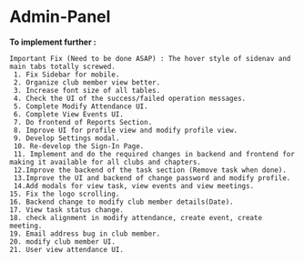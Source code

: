 # Admin-Panel

<b>To implement further :</b> 
    
    Important Fix (Need to be done ASAP) : The hover style of sidenav and main tabs totally screwed.
     1. Fix Sidebar for mobile.
     2. Organize club member view better.
     3. Increase font size of all tables.
     4. Check the UI of the success/failed operation messages.
     5. Complete Modify Attendance UI.
     6. Complete View Events UI.
     7. Do frontend of Reports Section.
     8. Improve UI for profile view and modify profile view.
     9. Develop Settings modal.
     10. Re-develop the Sign-In Page.
     11. Implement and do the required changes in backend and frontend for making it available for all clubs and chapters. 
     12.Improve the backend of the task section (Remove task when done). 
     13.Improve the UI and backend of change password and modify profile. 
     14.Add modals for view task, view events and view meetings.
	15. Fix the logo scrolling.
	16. Backend change to modify club member details(Date).
	17. View task status change.
	18. check alignment in modify attendance, create event, create meeting.
	19. Email address bug in club member.
	20. modify club member UI.
	21. User view attendance UI.
